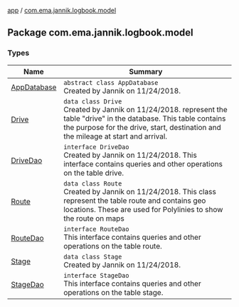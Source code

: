 [app](../index.md) / [com.ema.jannik.logbook.model](./index.md)

## Package com.ema.jannik.logbook.model

### Types

| Name | Summary |
|---|---|
| [AppDatabase](-app-database/index.md) | `abstract class AppDatabase`<br>Created by Jannik on 11/24/2018. |
| [Drive](-drive/index.md) | `data class Drive`<br>Created by Jannik on 11/24/2018. represent the table "drive" in the database. This table contains the purpose for the drive, start, destination and the mileage at start and arrival. |
| [DriveDao](-drive-dao/index.md) | `interface DriveDao`<br>Created by Jannik on 11/24/2018. This interface contains queries and other operations on the table drive. |
| [Route](-route/index.md) | `data class Route`<br>Created by Jannik on 11/24/2018. This class represent the table route and contains geo locations. These are used for Polylinies to show the route on maps |
| [RouteDao](-route-dao/index.md) | `interface RouteDao`<br>This interface contains queries and other operations on the table route. |
| [Stage](-stage/index.md) | `data class Stage`<br>Created by Jannik on 11/24/2018. |
| [StageDao](-stage-dao/index.md) | `interface StageDao`<br>This interface contains queries and other operations on the table stage. |
